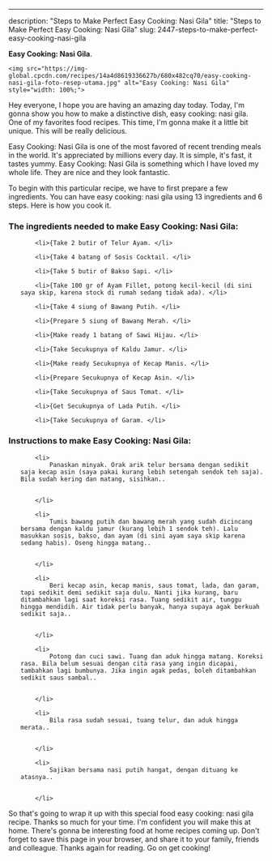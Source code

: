 ---
description: "Steps to Make Perfect Easy Cooking: Nasi Gila"
title: "Steps to Make Perfect Easy Cooking: Nasi Gila"
slug: 2447-steps-to-make-perfect-easy-cooking-nasi-gila

<p>
	<strong>Easy Cooking: Nasi Gila</strong>. 
	
</p>
<p>
	
	<img src="https://img-global.cpcdn.com/recipes/14a4d8619336627b/680x482cq70/easy-cooking-nasi-gila-foto-resep-utama.jpg" alt="Easy Cooking: Nasi Gila" style="width: 100%;">
	
	
</p>
<p>
	Hey everyone, I hope you are having an amazing day today. Today, I'm gonna show you how to make a distinctive dish, easy cooking: nasi gila. One of my favorites food recipes. This time, I'm gonna make it a little bit unique. This will be really delicious.
</p>
	
<p>
	Easy Cooking: Nasi Gila is one of the most favored of recent trending meals in the world. It's appreciated by millions every day. It is simple, it's fast, it tastes yummy. Easy Cooking: Nasi Gila is something which I have loved my whole life. They are nice and they look fantastic.
</p>
<p>
	
</p>

<p>
To begin with this particular recipe, we have to first prepare a few ingredients. You can have easy cooking: nasi gila using 13 ingredients and 6 steps. Here is how you cook it.
</p>

<h3>The ingredients needed to make Easy Cooking: Nasi Gila:</h3>

<ol>
	
		<li>{Take 2 butir of Telur Ayam. </li>
	
		<li>{Take 4 batang of Sosis Cocktail. </li>
	
		<li>{Take 5 butir of Bakso Sapi. </li>
	
		<li>{Take 100 gr of Ayam Fillet, potong kecil-kecil (di sini saya skip, karena stock di rumah sedang tidak ada). </li>
	
		<li>{Take 4 siung of Bawang Putih. </li>
	
		<li>{Prepare 5 siung of Bawang Merah. </li>
	
		<li>{Make ready 1 batang of Sawi Hijau. </li>
	
		<li>{Take Secukupnya of Kaldu Jamur. </li>
	
		<li>{Make ready Secukupnya of Kecap Manis. </li>
	
		<li>{Prepare Secukupnya of Kecap Asin. </li>
	
		<li>{Take Secukupnya of Saus Tomat. </li>
	
		<li>{Get Secukupnya of Lada Putih. </li>
	
		<li>{Take Secukupnya of Garam. </li>
	
</ol>
<p>
	
</p>

<h3>Instructions to make Easy Cooking: Nasi Gila:</h3>

<ol>
	
		<li>
			Panaskan minyak. Orak arik telur bersama dengan sedikit saja kecap asin (saya pakai kurang lebih setengah sendok teh saja). Bila sudah kering dan matang, sisihkan..
			
			
		</li>
	
		<li>
			Tumis bawang putih dan bawang merah yang sudah dicincang bersama dengan kaldu jamur (kurang lebih 1 sendok teh). Lalu masukkan sosis, bakso, dan ayam (di sini ayam saya skip karena sedang habis). Oseng hingga matang..
			
			
		</li>
	
		<li>
			Beri kecap asin, kecap manis, saus tomat, lada, dan garam, tapi sedikit demi sedikit saja dulu. Nanti jika kurang, baru ditambahkan lagi saat koreksi rasa. Tuang sedikit air, tunggu hingga mendidih. Air tidak perlu banyak, hanya supaya agak berkuah sedikit saja..
			
			
		</li>
	
		<li>
			Potong dan cuci sawi. Tuang dan aduk hingga matang. Koreksi rasa. Bila belum sesuai dengan cita rasa yang ingin dicapai, tambahkan lagi bumbunya. Jika ingin agak pedas, boleh ditambahkan sedikit saus sambal..
			
			
		</li>
	
		<li>
			Bila rasa sudah sesuai, tuang telur, dan aduk hingga merata..
			
			
		</li>
	
		<li>
			Sajikan bersama nasi putih hangat, dengan dituang ke atasnya..
			
			
		</li>
	
</ol>

<p>
	
</p>

<p>
	So that's going to wrap it up with this special food easy cooking: nasi gila recipe. Thanks so much for your time. I'm confident you will make this at home. There's gonna be interesting food at home recipes coming up. Don't forget to save this page in your browser, and share it to your family, friends and colleague. Thanks again for reading. Go on get cooking!
</p>
